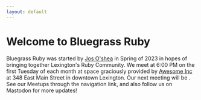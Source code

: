 ```yaml
---
layout: default
---
```


# Welcome to Bluegrass Ruby

Bluegrass Ruby was started by [Jos O'shea](https://ruby.social/@whatnotery) in Spring of 2023 in hopes of bringing together Lexington's Ruby Community. We meet at 6:00 PM on the first Tuesday of each month at space graciously provided by [Awesome Inc](https://awesomeinc.org) at 348 East Main Street in downtown Lexington. Our next meeting will be <span id="meeting-date"></span>. See our Meetups through the navigation link, and also follow us on Mastodon for more updates!
